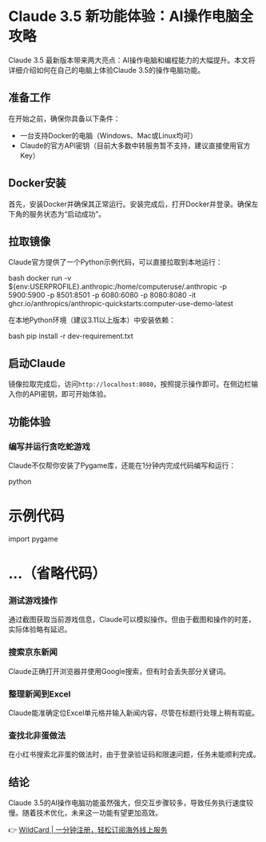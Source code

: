 # Claude 3.5 新功能体验：AI操作电脑全攻略

Claude 3.5 最新版本带来两大亮点：AI操作电脑和编程能力的大幅提升。本文将详细介绍如何在自己的电脑上体验Claude 3.5的操作电脑功能。

## 准备工作

在开始之前，确保你具备以下条件：

- 一台支持Docker的电脑（Windows、Mac或Linux均可）
- Claude的官方API密钥（目前大多数中转服务暂不支持，建议直接使用官方Key）

## Docker安装

首先，安装Docker并确保其正常运行。安装完成后，打开Docker并登录。确保左下角的服务状态为“启动成功”。

## 拉取镜像

Claude官方提供了一个Python示例代码，可以直接拉取到本地运行：

bash
docker run -v ${env:USERPROFILE}\.anthropic:/home/computeruse/.anthropic -p 5900:5900 -p 8501:8501 -p 6080:6080 -p 8080:8080 -it ghcr.io/anthropics/anthropic-quickstarts:computer-use-demo-latest


在本地Python环境（建议3.11以上版本）中安装依赖：

bash
pip install -r dev-requirement.txt


## 启动Claude

镜像拉取完成后，访问`http://localhost:8080`，按照提示操作即可。在侧边栏输入你的API密钥，即可开始体验。

## 功能体验

### 编写并运行贪吃蛇游戏

Claude不仅帮你安装了Pygame库，还能在1分钟内完成代码编写和运行：

python
# 示例代码
import pygame
# ...（省略代码）


### 测试游戏操作

通过截图获取当前游戏信息，Claude可以模拟操作。但由于截图和操作的时差，实际体验略有延迟。

### 搜索京东新闻

Claude正确打开浏览器并使用Google搜索，但有时会丢失部分关键词。

### 整理新闻到Excel

Claude能准确定位Excel单元格并输入新闻内容，尽管在标题行处理上稍有瑕疵。

### 查找北非蛋做法

在小红书搜索北非蛋的做法时，由于登录验证码和限速问题，任务未能顺利完成。

## 结论

Claude 3.5的AI操作电脑功能虽然强大，但交互步骤较多，导致任务执行速度较慢。随着技术优化，未来这一功能有望更加高效。

👉 [WildCard | 一分钟注册，轻松订阅海外线上服务](https://bbtdd.com/WildCard)